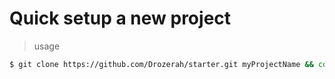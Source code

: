 # Quick setup a new project

> usage

```bash
$ git clone https://github.com/Drozerah/starter.git myProjectName && cd myProjectName && rm README.md && code .
```